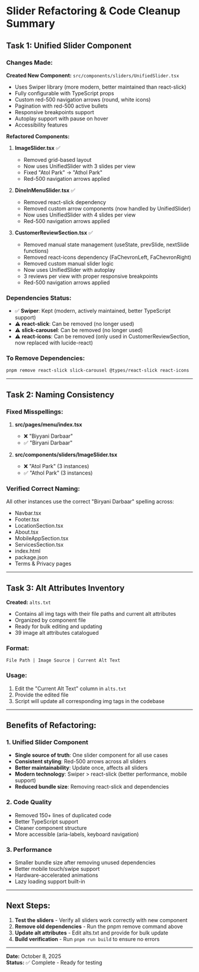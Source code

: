 # Slider Refactoring & Code Cleanup Summary

## Task 1: Unified Slider Component

### Changes Made:

**Created New Component:** `src/components/sliders/UnifiedSlider.tsx`
- Uses Swiper library (more modern, better maintained than react-slick)
- Fully configurable with TypeScript props
- Custom red-500 navigation arrows (round, white icons)
- Pagination with red-500 active bullets
- Responsive breakpoints support
- Autoplay support with pause on hover
- Accessibility features

**Refactored Components:**

1. **ImageSlider.tsx** ✅
   - Removed grid-based layout
   - Now uses UnifiedSlider with 3 slides per view
   - Fixed "Atol Park" → "Athol Park"
   - Red-500 navigation arrows applied

2. **DineInMenuSlider.tsx** ✅
   - Removed react-slick dependency
   - Removed custom arrow components (now handled by UnifiedSlider)
   - Now uses UnifiedSlider with 4 slides per view
   - Red-500 navigation arrows applied

3. **CustomerReviewSection.tsx** ✅
   - Removed manual state management (useState, prevSlide, nextSlide functions)
   - Removed react-icons dependency (FaChevronLeft, FaChevronRight)
   - Removed custom manual slider logic
   - Now uses UnifiedSlider with autoplay
   - 3 reviews per view with proper responsive breakpoints
   - Red-500 navigation arrows applied

### Dependencies Status:
- ✅ **Swiper**: Kept (modern, actively maintained, better TypeScript support)
- ⚠️ **react-slick**: Can be removed (no longer used)
- ⚠️ **slick-carousel**: Can be removed (no longer used)
- ⚠️ **react-icons**: Can be removed (only used in CustomerReviewSection, now replaced with lucide-react)

### To Remove Dependencies:
```bash
pnpm remove react-slick slick-carousel @types/react-slick react-icons
```

---

## Task 2: Naming Consistency

### Fixed Misspellings:

1. **src/pages/menu/index.tsx**
   - ❌ "Biyyani Darbaar"
   - ✅ "Biryani Darbaar"

2. **src/components/sliders/ImageSlider.tsx**
   - ❌ "Atol Park" (3 instances)
   - ✅ "Athol Park" (3 instances)

### Verified Correct Naming:
All other instances use the correct "Biryani Darbaar" spelling across:
- Navbar.tsx
- Footer.tsx
- LocationSection.tsx
- About.tsx
- MobileAppSection.tsx
- ServicesSection.tsx
- index.html
- package.json
- Terms & Privacy pages

---

## Task 3: Alt Attributes Inventory

**Created:** `alts.txt`
- Contains all img tags with their file paths and current alt attributes
- Organized by component file
- Ready for bulk editing and updating
- 39 image alt attributes catalogued

### Format:
```
File Path | Image Source | Current Alt Text
```

### Usage:
1. Edit the "Current Alt Text" column in `alts.txt`
2. Provide the edited file
3. Script will update all corresponding img tags in the codebase

---

## Benefits of Refactoring:

### 1. Unified Slider Component
- **Single source of truth**: One slider component for all use cases
- **Consistent styling**: Red-500 arrows across all sliders
- **Better maintainability**: Update once, affects all sliders
- **Modern technology**: Swiper > react-slick (better performance, mobile support)
- **Reduced bundle size**: Removing react-slick and dependencies

### 2. Code Quality
- Removed 150+ lines of duplicated code
- Better TypeScript support
- Cleaner component structure
- More accessible (aria-labels, keyboard navigation)

### 3. Performance
- Smaller bundle size after removing unused dependencies
- Better mobile touch/swipe support
- Hardware-accelerated animations
- Lazy loading support built-in

---

## Next Steps:

1. **Test the sliders** - Verify all sliders work correctly with new component
2. **Remove old dependencies** - Run the pnpm remove command above
3. **Update alt attributes** - Edit alts.txt and provide for bulk update
4. **Build verification** - Run `pnpm run build` to ensure no errors

---

**Date:** October 8, 2025  
**Status:** ✅ Complete - Ready for testing
